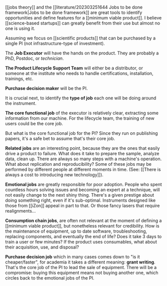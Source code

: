[[jobs theory]] and the [[literature/202303251644 Jobs to be done framework|Jobs to be done framework]] are great tools to identify opportunities and define features for a [[minimum viable product]]. I believe [[science-based startups]] can greatly benefit from their use but almost no one is using it.

Assuming we focus on [[scientific products]] that can be purchased by a single PI (not infrastructure-type of investment). 

The **Job Executor** will have the hands on the product. They are probably a PhD, Postdoc, or *technician*. 

**The Product Lifecycle Support Team** will either be a distributor, or someone at the institute who needs to handle certifications, installation, trainings, etc. 

**Purchase decision maker** will be the PI. 

It is crucial next, to identify the **type of job** each one will be doing around the instrument. 

**The core functional job** of the executor is relatively clear, extracting some information from our machine. For the lifecycle team, the training of new users could be the core job. 

But what is the core functional job for the PI? Since they run on publishing papers, it's a safe bet to assume that's their core job. 

**Related jobs** are an interesting point, because they are the ones that easily drive a product to failure. What does it take to prepare the sample, analyze data, clean up. There are always so many steps with a machine's operation. What about replication and reproducibility? Some of these jobs may be performed by different people at different moments in time. (See: [[There is always a cost to introducing new technology]]). 

**Emotional jobs** are greatly responsible for poor adoption. People who spent countless hours solving issues and becoming an expert at a technique, will not easily change to the next shiny thing. There's a given prestige about doing something right, even if it's sub-optimal. Instruments designed like those from [[iZon]] appeal in part to that. Or those fancy lasers that require realignments... 

**Consumption chain jobs**, are often not relevant at the moment of defining a [[minimum viable product]], but nonetheless relevant for credibility. How is the maintenance of equipment, up to date software, troubleshooting, replacing components, and eventually the end of life? Does it take 3 days to train a user or few minutes? If the product uses consumables, what about their acquisition, use, and disposal? 

**Purchase decision job** which in many cases comes down to "is it cheaper/faster", for academia it takes a different meaning: **grant writing**. That's the core job of the PI to lead the sale of equipment. There will be a compromise: buying this equipment means not buying another one, which circles back to the emotional jobs of the PI. 

